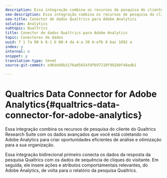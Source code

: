 ```yaml
---
description: Essa integração combina os recursos de pesquisa do cliente do Qualtrics Research Suite com os dados avançados que você está coletando no Adobe Analytics para criar oportunidades eficientes de análise e otimização para a sua organização.
seo-description: Essa integração combina os recursos de pesquisa do cliente do Qualtrics Research Suite com os dados avançados que você está coletando no Adobe Analytics para criar oportunidades eficientes de análise e otimização para a sua organização.
seo-title: Conector de dados Qualtrics para Adobe Analytics
solution: Analytics
subtopic: Qualtrics
title: Conector de dados Qualtrics para Adobe Analytics
topic: Conectores de dados
uuid: f 1 fa 90 b 6-1 b 80-4 da 4-a 39 b-efb 8 bac 1692 a
index: y
internal: n
snippet: y
translation-type: tm+mt
source-git-commit: e96de98b3176a05654fdf697210f992b0fd4adb1

---
```



# Qualtrics Data Connector for Adobe Analytics{#qualtrics-data-connector-for-adobe-analytics}

Essa integração combina os recursos de pesquisa do cliente do Qualtrics Research Suite com os dados avançados que você está coletando no Adobe Analytics para criar oportunidades eficientes de análise e otimização para a sua organização.

Essa integração bidirecional primeiro conecta os dados da resposta da pesquisa Qualtrics com os dados de sequência de cliques do visitante. Em seguida, ele insere ações e atributos comportamentais relevantes, do Adobe Analytics, de volta para o relatório da pesquisa Qualtrics.
